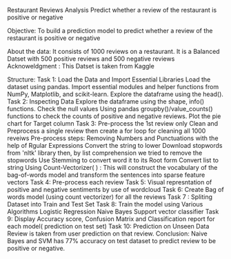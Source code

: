 Restaurant Reviews Analysis
Predict whether a review of the restaurant is positive or negative

Objective:
To build a prediction model to predict whether a review of the restaurant is positive or negative

About the data:
It consists of 1000 reviews on a restaurant.
It is a Balanced Datset with 500 positive reviews and 500 negative reviews
Acknoweldgment :
This Datset is taken from Kaggle

Structure:
Task 1: Load the Data and Import Essential Libraries
Load the dataset using pandas.
Import essential modules and helper functions from NumPy, Matplotlib, and scikit-learn.
Explore the dataframe using the head().
Task 2: Inspecting Data
Explore the dataframe using the shape, info() functions.
Check the null values
Using pandas groupby()/value_counts() functions to check the counts of positive and negative reviews.
Plot the pie chart for Target column
Task 3: Pre-process the 1st review only
Clean and Preprocess a single review then create a for loop for cleaning all 1000 reveiws
Pre-process steps:
Removing Numbers and Punctuations with the help of Rgular Expressions
Convert the string to lower
Download stopwords from 'nltk' library then, by list comprehension we tried to remove the stopwords
Use Stemming to convert word it to its Root form
Convert list to string
Using Count-Vectorizer( ) : This will construct the vocabulary of the bag-of-words model and transform the sentences into sparse feature vectors
Task 4: Pre-process each review
Task 5: Visual represntation of positive and negative sentiments by use of wordcloud
Task 6: Create Bag of words model (using count vectorizer) for all the reviews
Task 7 : Spliting Dataset into Train and Test Set
Task 8: Train the model using Various Algorithms
Logistic Regression
Naive Bayes
Support vector classifier
Task 9: Display Accuracy score, Confusion Matrix and Classification report for each model( prediction on test set)
Task 10: Prediction on Unseen Data
Review is taken from user
prediction on that review.
Conclusion:
Naive Bayes and SVM has 77% accuracy on test dataset to predict review to be positive or negative.
